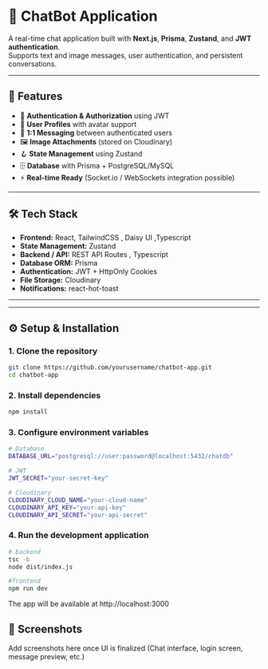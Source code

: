 # 💬 ChatBot Application

A real-time chat application built with **Next.js**, **Prisma**, **Zustand**, and **JWT authentication**.  
Supports text and image messages, user authentication, and persistent conversations.

---

## 🚀 Features

- 🔐 **Authentication & Authorization** using JWT
- 👤 **User Profiles** with avatar support
- 💬 **1:1 Messaging** between authenticated users
- 🖼️ **Image Attachments** (stored on Cloudinary)
- 🪝 **State Management** using Zustand
- 🗄️ **Database** with Prisma + PostgreSQL/MySQL
- ⚡ **Real-time Ready** (Socket.io / WebSockets integration possible)

---

## 🛠️ Tech Stack

- **Frontend:**  React, TailwindCSS , Daisy UI ,Typescript
- **State Management:** Zustand
- **Backend / API:** REST API Routes , Typescript
- **Database ORM:** Prisma
- **Authentication:** JWT + HttpOnly Cookies
- **File Storage:** Cloudinary
- **Notifications:** react-hot-toast

---


---

## ⚙️ Setup & Installation

### 1. Clone the repository
```bash
git clone https://github.com/yourusername/chatbot-app.git
cd chatbot-app
```
### 2. Install dependencies
```bash
npm install
```
### 3. Configure environment variables
```bash
# Database
DATABASE_URL="postgresql://user:password@localhost:5432/chatdb"

# JWT
JWT_SECRET="your-secret-key"

# Cloudinary
CLOUDINARY_CLOUD_NAME="your-cloud-name"
CLOUDINARY_API_KEY="your-api-key"
CLOUDINARY_API_SECRET="your-api-secret"
```
### 4. Run the development application
```bash
# backend
tsc -b
node dist/index.js

#frontend
npm run dev
```
The app will be available at http://localhost:3000

## 📸 Screenshots

Add screenshots here once UI is finalized
(Chat interface, login screen, message preview, etc.)







